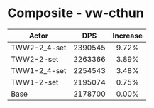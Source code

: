 # Composite - vw-cthun
| Actor | DPS | Increase |
|---|:---:|:---:|
|TWW2-2_4-set|2390545|9.72%|
|TWW2-2-set|2263366|3.89%|
|TWW1-2_4-set|2254543|3.48%|
|TWW1-2-set|2195074|0.75%|
|Base|2178700|0.00%|

